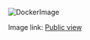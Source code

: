 ![DockerImage]()

Image link: [Public view](https://hub.docker.com/r/mynameismohan/golang-app-conf-secrets/tags)
